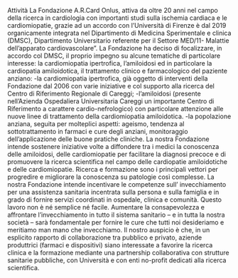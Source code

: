 Attività
La Fondazione A.R.Card Onlus, attiva da oltre 20 anni nel campo della ricerca in cardiologia con importanti studi sulla ischemia cardiaca e le cardiomiopatie, grazie ad un accordo con l’Università di Firenze è dal 2019 organicamente integrata nel Dipartimento di Medicina Sperimentale e clinica (DMSC), Dipartimento Universitario referente per il Settore MED/11- Malattie dell’apparato cardiovascolare”.
La Fondazione ha deciso di focalizzare, in accordo col DMSC, il proprio impegno su alcune tematiche di particolare interesse: la cardiomiopatia ipertrofica, l’amiloidosi ed in particolare la cardiopatia amiloidotica, il trattamento clinico e farmacologico del paziente anziano:
-la cardiomiopatia ipertrofica, già oggetto di interventi della Fondazione dal 2006 con varie iniziative e col supporto alla ricerca del Centro di Riferimento Regionale di Careggi;
-l’amiloidosi (presente nell’Azienda Ospedaliera Universitaria Careggi un importante Centro di Riferimento a carattere cardio-nefrologico) con particolare attenzione alle nuove linee di trattamento della cardiomiopatia amiloidotica.
-la popolazione anziana, seguita per molteplici aspetti: ageismo, tendenza al sottotrattamento in farmaci e cure degli anziani, monitoraggio dell’applicazione delle buone pratiche cliniche.
La nostra Fondazione intende sostenere iniziative volte a diffondere tra i medici la conoscenza delle amiloidosi, delle cardiomiopatie per facilitare la diagnosi precoce e di promuovere la ricerca scientifica nel campo delle cardiopatie amiloidotiche e delle cardiomiopatie.
Ricerca e formazione sono i principali vettori per progredire e migliorare la conoscenza su patologie così complesse.
La nostra Fondazione intende incentivare le competenze sull’ invecchiamento per una assistenza sanitaria incentrata sulla persona e sulla famiglia e in grado di fornire servizi coordinati in ospedale, clinica e comunità. Questo lavoro non è né semplice né facile. Aumentare la consapevolezza e affrontare l’invecchiamento in tutto il sistema sanitario – e in tutta la nostra società – sarà fondamentale per fornire le cure che tutti noi desideriamo e meritiamo man mano che invecchiamo.
Il nostro auspicio è che, in un esplicito rapporto di collaborazione tra pubblico e privato, aziende produttrici (farmaci e dispositivi) siano interessate a favorire la ricerca clinica e la formazione mediante una partnership collaborativa con strutture sanitarie pubbliche, con Università e con enti no-profit dedicati alla ricerca scientifica.
